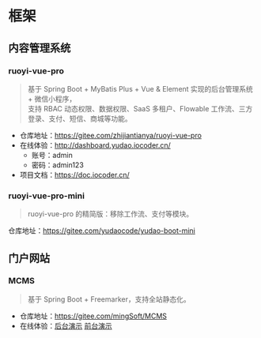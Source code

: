 # 框架

## 内容管理系统

### ruoyi-vue-pro

> 基于 Spring Boot + MyBatis Plus + Vue & Element 实现的后台管理系统 + 微信小程序，  
> 支持 RBAC 动态权限、数据权限、SaaS 多租户、Flowable 工作流、三方登录、支付、短信、商城等功能。

- 仓库地址：<https://gitee.com/zhijiantianya/ruoyi-vue-pro>
- 在线体验：<http://dashboard.yudao.iocoder.cn/>
  - 账号：admin
  - 密码：admin123
- 项目文档：<https://doc.iocoder.cn/>

### ruoyi-vue-pro-mini

> ruoyi-vue-pro 的精简版：移除工作流、支付等模块。

仓库地址：<https://gitee.com/yudaocode/yudao-boot-mini>

## 门户网站

### MCMS

> 基于 Spring Boot + Freemarker，支持全站静态化。

- 仓库地址：<https://gitee.com/mingSoft/MCMS>
- 在线体验：[后台演示](http://a.cms.demo.mingsoft.net/ms/login.do) [前台演示](http://a.cms.demo.mingsoft.net/)
